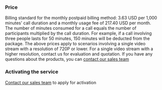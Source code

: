 ### Price
Billing standard for the monthly postpaid billing method: 3.63 USD per 1,000 minutes' call duration and a monthly usage fee of 217.40 USD per month.
The number of minutes consumed for a call equals the number of participants multiplied by the call duration. For example, if a call involving three people lasts for 50 minutes, 150 minutes will be deducted from the package.
The above prices apply to scenarios involving a single video stream with a resolution of 720P or lower. For a single video stream with a higher resolution, contact us for evaluation and quotation.
If you have any questions about the products, you can [contact our sales team](https://cloud.tencent.com/contact-sales)

### Activating the service
[Contact our sales team](https://cloud.tencent.com/contact-sales) to apply for activation
